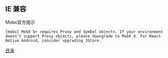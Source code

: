 ## IE 兼容

Mobx官方提示
```
[mobx] MobX 5+ requires Proxy and Symbol objects. If your environment doesn't support Proxy objects, please downgrade to MobX 4. For React Native Android, consider upgrading JSCore.
```

[目录](https://github.com/jines-z/note)
